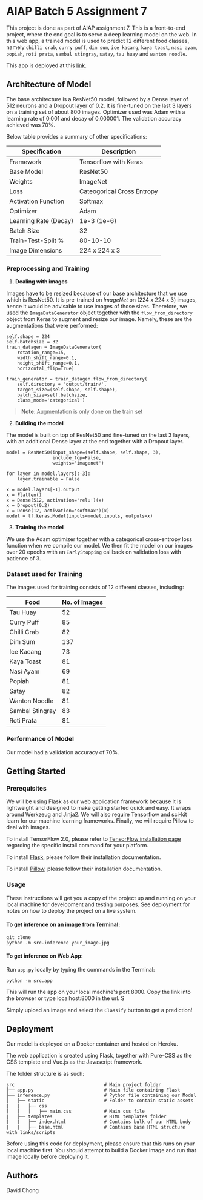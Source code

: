 # AIAP Batch 5 Assignment 7

This project is done as part of AIAP assignment 7. This is a front-to-end
project, where the end goal is to serve a deep learning model on the web.
In this web app, a trained model is used to predict 12 different food classes,
namely `chilli crab`, `curry puff`, `dim sum`, `ice kacang`, `kaya toast`, 
`nasi ayam`, `popiah`, `roti prata`, `sambal stingray`, `satay`, `tau huay`
and `wanton noodle`. 

This app is deployed at this [link][5].

## Architecture of Model

The base architecture is a ResNet50 model, followed by a Dense layer of 512 
neurons and a Dropout layer of 0.2. It is fine-tuned on the last 3 layers on
a training set of about 800 images. Optimizer used was Adam with a learning
rate of 0.001 and decay of 0.000001. The validation accuracy achieved was 70%.

Below table provides a summary of other specifications:

|Specification|Description
|---|---
|Framework|Tensorflow with Keras
|Base Model|ResNet50
|Weights|ImageNet
|Loss          |Cateogorical Cross Entropy
|Activation Function          |Softmax
|Optimizer|Adam
|Learning Rate (Decay)|1e-3 (1e-6)
|Batch Size|32
|Train-Test-Split %|80-10-10
|Image Dimensions|224 x 224 x 3

### Preprocessing and Training

1. **Dealing with images**

Images have to be resized because of our base architecture that we use which is
ResNet50. It is pre-trained on *ImageNet* on (224 x 224 x 3) images, hence it 
would be advisable to use images of those sizes. Therefore, we used the 
``ImageDataGenerator`` object together with the ``flow_from_directory`` object 
from Keras to augment and resize our image. Namely, these are the augmentations
that were performed:

```
self.shape = 224
self.batchsize = 32
train_datagen = ImageDataGenerator(
    rotation_range=15,
    width_shift_range=0.1,
    height_shift_range=0.1,
    horizontal_flip=True)
                
train_generator = train_datagen.flow_from_directory(
    self.directory + 'output/train/',
    target_size=(self.shape, self.shape),
    batch_size=self.batchsize,
    class_mode='categorical')
```
> **Note**: Augmentation is only done on the train set

2. **Building the model**

The model is built on top of ResNet50 and fine-tuned on the last 3 layers,
with an additional Dense layer at the end together with a Dropout layer.

```
model = ResNet50(input_shape=(self.shape, self.shape, 3), 
                 include_top=False, 
                 weights='imagenet')
                 
for layer in model.layers[:-3]:
	layer.trainable = False

x = model.layers[-1].output
x = Flatten()
x = Dense(512, activation='relu')(x)
x = Dropout(0.2)
x = Dense(12, activation='softmax')(x)
model = tf.keras.Model(inputs=model.inputs, outputs=x)
```

3. **Training the model**

We use the Adam optimizer together with a categorical cross-entropy loss
function when we compile our model. We then fit the model on our images over
20 epochs with an ``EarlyStopping`` callback on validation loss with patience
of 3.

### Dataset used for Training

The images used for training consists of 12 different classes, including:

Food|No. of Images
---|---
Tau Huay|52
Curry Puff|85
Chilli Crab|82
Dim Sum|137
Ice Kacang|73
Kaya Toast|81
Nasi Ayam|69
Popiah|81
Satay|82
Wanton Noodle|81
Sambal Stingray|83
Roti Prata|81

### Performance of Model

Our model had a validation accuracy of 70%.

## Getting Started

### Prerequisites

We will be using Flask as our web application framework because it is lightweight
and designed to make getting started quick and easy. It wraps around Werkzeug and 
Jinja2. We will also require Tensorflow and sci-kit learn for our machine learning 
frameworks. Finally, we will require Pillow to deal with images.

To install TensorFlow 2.0, please refer to [TensorFlow installation page][1]
regarding the specific install command for your platform.

To install [Flask][2], please follow their installation documentation.

To install [Pillow][3], please follow their installation documentation.

### Usage

These instructions will get you a copy of the project up and running on your 
local machine for development and testing purposes. See deployment for notes 
on how to deploy the project on a live system.

#### To get inference on an image from Terminal:

```
git clone
python -m src.inference your_image.jpg
```

#### To get inference on Web App:

Run ``app.py`` locally by typing the commands in the Terminal:

```
python -m src.app
```

This will run the app on your local machine's port 8000. Copy the link into
the browser or type localhost:8000 in the url. S

Simply upload an image and select the ``Classify`` button to get a prediction!

## Deployment

Our model is deployed on a Docker container and hosted on Heroku.

The web application is created using Flask, together with Pure-CSS as the
CSS template and Vue.js as the Javascript framework.

The folder structure is as such:

    src									# Main project folder
    ├── app.py							# Main file containing Flask
    ├── inference.py                    # Python file containing our Model
    │   ├── static						# Folder to contain static assets
	|	|	├── css
	|	|	|	├── main.css			# Main css file
	|	├── templates					# HTML templates folder
	|	|	├── index.html				# Contains bulk of our HTML body
	|	|	├── base.html				# Contains base HTML structure with links/scripts


Before using this code for deployment, please ensure that this runs on your
local machine first. You should attempt to build a Docker Image and run that
image locally before deploying it.

## Authors

David Chong

[1]: https://www.tensorflow.org/install/pip#tensorflow-2.0-rc-is-available
[2]: https://pypi.org/project/Flask/
[3]: https://pillow.readthedocs.io/en/stable/installation.html
[4]: https://docs.pytest.org/en/latest/getting-started.html
[5]: https://aiap-food-classifier.herokuapp.com/